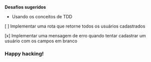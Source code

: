 **Desafios sugeridos**

- Usando os conceitos de TDD

[ ] Implementar uma rota que retorne todos os usuários cadastrados

[x] Implementar uma mensagem de erro quando tentar cadastrar um usuário com os campos em branco

### Happy hacking!